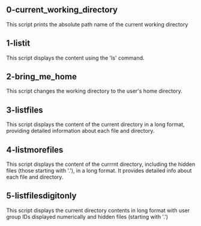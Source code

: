 ## 0-current_working_directory

This script prints the absolute path name of the current working directory

## 1-listit
This script displays the content using the 'ls' command.

## 2-bring_me_home
This script changes the working directory to the user's home directory.

## 3-listfiles
This script displays the content of the current directory in a long format, providing detailed information about each file and directory.

## 4-listmorefiles
This script displays the content of the currrnt directory, including the hidden files (those starting with '.'), in a long format.
It provides detailed info about each file and directory.

## 5-listfilesdigitonly
This script displays the current directory contents in long format with user group IDs displayed numerically and hidden files (starting with '.')

